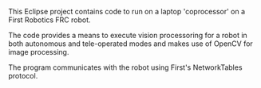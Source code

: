 This Eclipse project contains code to run on a laptop 'coprocessor' on a First Robotics
FRC robot.

The code provides a means to execute vision processoring for a robot in both autonomous and
tele-operated modes and makes use of OpenCV for image processing.

The program communicates with the robot using First's NetworkTables protocol.